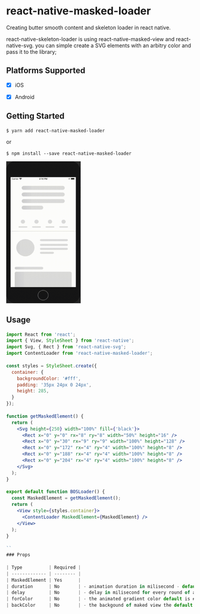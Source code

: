 # react-native-masked-loader

Creating butter smooth content and skeleton loader in react native.

react-native-skeleton-loader is using react-native-masked-view and react-native-svg.
you can simple create a SVG elements with an arbitry color and pass it to the library;

## Platforms Supported

- [x] iOS
- [x] Android


## Getting Started

```
$ yarn add react-native-masked-loader
```

or

```
$ npm install --save react-native-masked-loader
```

<img src="preview.gif" width="200" height="380">

## Usage

```jsx
import React from 'react';
import { View, StyleSheet } from 'react-native';
import Svg, { Rect } from 'react-native-svg';
import ContentLoader from 'react-native-masked-loader';

const styles = StyleSheet.create({
  container: {
    backgroundColor: '#fff',
    padding: '35px 24px 0 24px',
    height: 285,
  }
});

function getMaskedElement() {
  return (
    <Svg height={250} width="100%" fill={'black'}>
      <Rect x="0" y="0" rx="8" ry="8" width="50%" height="16" />
      <Rect x="0" y="30" rx="9" ry="9" width="100%" height="128" />
      <Rect x="0" y="172" rx="4" ry="4" width="100%" height="8" />
      <Rect x="0" y="188" rx="4" ry="4" width="100%" height="8" />
      <Rect x="0" y="204" rx="4" ry="4" width="100%" height="8" />
    </Svg>
  );
}

export default function BOSLoader() {
  const MaskedElement = getMaskedElement();
  return (
    <View style={styles.container}>
      <ContentLoader MaskedElement={MaskedElement} />
    </View>
  );
}

``
### Props

| Type          | Required |
| ------------- | -------- |
| MaskedElement | Yes      |
| duration      | No       | - animation duration in milisecond - default is 1200
| delay         | No       | - delay in milisecond for every round of animation default is zero
| forColor      | No       | - the animated gradient color default is #CBCBCB
| backColor     | No       | - the backgound of maked view the default is #E0E0E0

